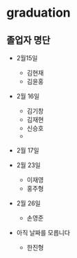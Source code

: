 # graduation
## 졸업자 명단 

- 2월15일
  - 김현재
  - 김윤홍 
- 2월 16일
  - 김기창
  - 김재현
  - 신승호    
  -     


- 2월 17일

- 2월 23일
  - 이재영
  - 홍주형
- 2월 26일
  - 손영준


- 아직 날짜를 모릅니다
  - 한진형

